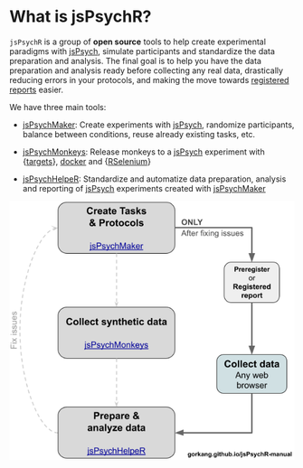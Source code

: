 # What is jsPsychR?

`jsPsychR` is a group of **open source** tools to help create experimental paradigms with [jsPsych](https://www.jspsych.org/), simulate participants and standardize the data preparation and analysis. The final goal is to help you have the data preparation and analysis ready before collecting any real data, drastically reducing errors in your protocols, and making the move towards [registered reports](https://www.cos.io/initiatives/registered-reports) easier. 

We have three main tools:

-   [jsPsychMaker](#jsPsychMaker): Create experiments with [jsPsych](https://www.jspsych.org/), randomize participants, balance between conditions, reuse already existing tasks, etc.  

-   [jsPsychMonkeys](#jsPsychMonkeys): Release monkeys to a [jsPsych](https://www.jspsych.org/) experiment with  {[targets](https://books.ropensci.org/targets/)}, [docker](https://www.docker.com/) and {[RSelenium](https://docs.ropensci.org/RSelenium/)}  

-   [jsPsychHelpeR](#jsPsychHelpeR): Standardize and automatize data preparation, analysis and reporting of [jsPsych](https://www.jspsych.org/) experiments created with [jsPsychMaker](#jsPsychMaker)

![](img/jsPsych-trinity.png)
